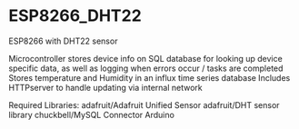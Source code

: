 # ESP8266_DHT22
ESP8266 with DHT22 sensor

Microcontroller stores device info on SQL database for looking up device specific data, as well as logging when errors occur / tasks are completed
Stores temperature and Humidity in an influx time series database
Includes HTTPserver to handle updating via internal network

Required Libraries:
  adafruit/Adafruit Unified Sensor
  adafruit/DHT sensor library
  chuckbell/MySQL Connector Arduino
